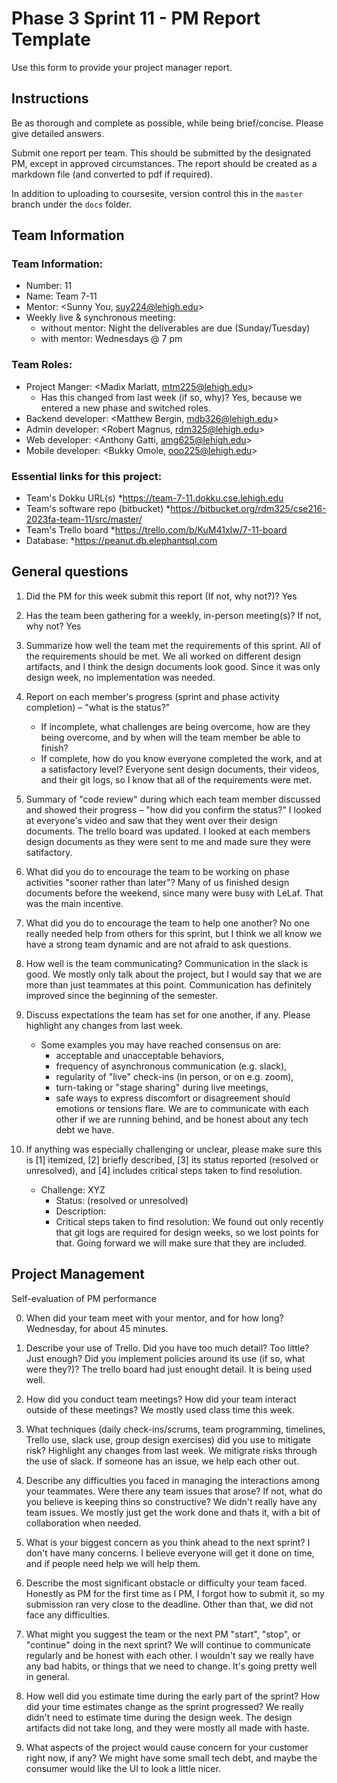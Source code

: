 # Phase 3 Sprint 11 - PM Report Template
Use this form to provide your project manager report. 

<!-- PM: When editing this template for your submission, you may remove this section -->
## Instructions
Be as thorough and complete as possible, while being brief/concise. Please give detailed answers.

Submit one report per team. This should be submitted by the designated PM, except in approved circumstances. The report should be created as a markdown file (and converted to pdf if required).

In addition to uploading to coursesite, version control this in the `master` branch under the `docs` folder.

## Team Information

### Team Information:

* Number: 11
* Name: Team 7-11
* Mentor: <Sunny You, suy224@lehigh.edu>
* Weekly live & synchronous meeting:
    * without mentor: Night the deliverables are due (Sunday/Tuesday)
    * with mentor: Wednesdays @ 7 pm

### Team Roles:

* Project Manger: <Madix Marlatt, mtm225@lehigh.edu>
    * Has this changed from last week (if so, why)? Yes, because we entered a new phase and switched roles.
* Backend developer: <Matthew Bergin, mdb326@lehigh.edu>
* Admin developer: <Robert Magnus, rdm325@lehigh.edu>
* Web developer: <Anthony Gatti, amg625@lehigh.edu>
* Mobile developer: <Bukky Omole, ooo225@lehigh.edu>

### Essential links for this project:

* Team's Dokku URL(s)
    *<https://team-7-11.dokku.cse.lehigh.edu>
* Team's software repo (bitbucket)
    *<https://bitbucket.org/rdm325/cse216-2023fa-team-11/src/master/>
* Team's Trello board
    *<https://trello.com/b/KuM41xIw/7-11-board>
* Database:
    *<https://peanut.db.elephantsql.com>


## General questions

1. Did the PM for this week submit this report (If not, why not?)? 
    Yes

2. Has the team been gathering for a weekly, in-person meeting(s)? If not, why not?
    Yes

3. Summarize how well the team met the requirements of this sprint.
    All of the requirements should be met. We all worked on different design artifacts, and I think the design documents look good. Since it was only design week, no implementation was needed. 

4. Report on each member's progress (sprint and phase activity completion) – "what is the status?"
    * If incomplete, what challenges are being overcome, how are they being overcome, and by when will the team member be able to finish?
    * If complete, how do you know everyone completed the work, and at a satisfactory level?
    Everyone sent design documents, their videos, and their git logs, so I know that all of the requirements were met. 

5. Summary of "code review" during which each team member discussed and showed their progress – "how did you confirm the status?"
    I looked at everyone's video and saw that they went over their design documents. The trello board was updated. I looked at each members design documents as they were sent to me and made sure they were satifactory. 

6. What did you do to encourage the team to be working on phase activities "sooner rather than later"?
    Many of us finished design documents before the weekend, since many were busy with LeLaf. That was the main incentive. 

7. What did you do to encourage the team to help one another?
    No one really needed help from others for this sprint, but I think we all know we have a strong team dynamic and are not afraid to ask questions.

8. How well is the team communicating?
    Communication in the slack is good. We mostly only talk about the project, but I would say that we are more than just teammates at this point. Communication has definitely improved since the beginning of the semester.

9. Discuss expectations the team has set for one another, if any. Please highlight any changes from last week.
    <!-- PM: When editing this template for your submission, you may remove this guidance -->
    * Some examples you may have reached consensus on are: 
        * acceptable and unacceptable behaviors, 
        * frequency of asynchronous communication (e.g. slack), 
        * regularity of "live" check-ins (in person, or on e.g. zoom), 
        * turn-taking or "stage sharing" during live meetings, 
        * safe ways to express discomfort or disagreement should emotions or tensions flare.
    We are to communicate with each other if we are running behind, and be honest about any tech debt we have. 

10. If anything was especially challenging or unclear, please make sure this is [1] itemized, [2] briefly described, [3] its status reported (resolved or unresolved), and [4] includes critical steps taken to find resolution.
    <!-- PM: When editing this template for your submission, you may remove this guidance -->
    * Challenge: XYZ
        * Status: (resolved or unresolved)
        * Description:
        * Critical steps taken to find resolution:
    We found out only recently that git logs are required for design weeks, so we lost points for that. Going forward we will make sure that they are included.


## Project Management
Self-evaluation of PM performance

0. When did your team meet with your mentor, and for how long?
    Wednesday, for about 45 minutes.

1. Describe your use of Trello.  Did you have too much detail?  Too little?  Just enough? Did you implement policies around its use (if so, what were they?)?
    The trello board had just enought detail. It is being used well.

2. How did you conduct team meetings?  How did your team interact outside of these meetings?
    We mostly used class time this week. 

3. What techniques (daily check-ins/scrums, team programming, timelines, Trello use, slack use, group design exercises) did you use to mitigate risk? Highlight any changes from last week.
    We mitigrate risks through the use of slack. If someone has an issue, we help each other out. 

4. Describe any difficulties you faced in managing the interactions among your teammates. Were there any team issues that arose? If not, what do you believe is keeping thins so constructive?
    We didn't really have any team issues. We mostly just get the work done and thats it, with a bit of collaboration when needed. 

5. What is your biggest concern as you think ahead to the next sprint?
    I don't have many concerns. I believe everyone will get it done on time, and if people need help we will help them. 

6. Describe the most significant obstacle or difficulty your team faced.
    Honestly as PM for the first time as I PM, I forgot how to submit it, so my submission ran very close to the deadline. Other than that, we did not face any difficulties.

7. What might you suggest the team or the next PM "start", "stop", or "continue" doing in the next sprint?
    We will continue to communicate regularly and be honest with each other. I wouldn't say we really have any bad habits, or things that we need to change. It's going pretty well in general. 

8. How well did you estimate time during the early part of the sprint? How did your time estimates change as the sprint progressed?
    We really didn't need to estimate time during the design week. The design artifacts did not take long, and they were mostly all made with haste.

9. What aspects of the project would cause concern for your customer right now, if any?
    We might have some small tech debt, and maybe the consumer would like the UI to look a little nicer. 
